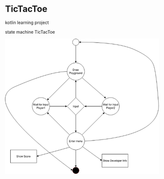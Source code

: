 # TicTacToe

kotlin learning project

state machine TicTacToe

![alt text](https://github.com/diegiesskanne/TicTacToe/blob/master/Untitled%20Diagram.png)
